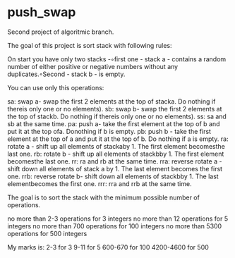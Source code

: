 # push_swap
Second project of algoritmic branch.

The goal of this project is sort stack with following rules:

On start you have only two stacks -◦first one - stack a - contains a random number of either positive or negative numbers without any duplicates.◦Second - stack b - is empty.

You can use only this operations:

sa: swap a- swap the first 2 elements at the top of stacka. Do nothing if thereis only one or no elements).
sb: swap b- swap the first 2 elements at the top of stackb. Do nothing if thereis only one or no elements).
ss: sa and sb at the same time. 
pa: push a- take the first element at the top of b and put it at the top ofa. Donothing if b is empty.
pb: push b - take the first element at the top of a and put it at the top of b. Do nothing if a is empty.
ra: rotate a - shift up all elements of stackaby 1. The first element becomesthe last one.
rb: rotate b - shift up all elements of stackbby 1. The first element becomesthe last one.
rr: ra and rb at the same time.
rra: reverse rotate a - shift down all elements of stack a by 1. The last element becomes the first one.
rrb: reverse rotate b- shift down all elements of stackbby 1. The last elementbecomes the first one.
rrr: rra and rrb at the same time.

The goal is to sort the stack with the minimum possible number of operations.

no more than 2-3 operations for 3 integers
no more than 12 operations for 5 integers
no more than 700 operations for 100 integers
no more than 5300 operations for 500 integers

My marks is:
2-3 for 3
9-11 for 5
600-670 for 100
4200-4600 for 500
